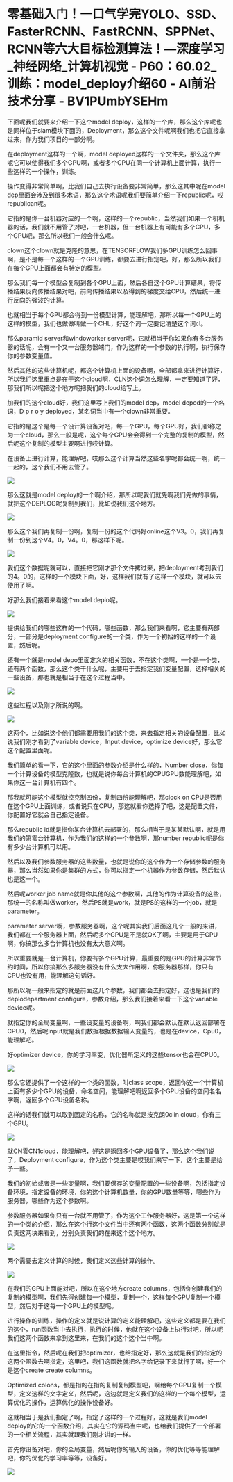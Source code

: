 # 零基础入门！一口气学完YOLO、SSD、FasterRCNN、FastRCNN、SPPNet、RCNN等六大目标检测算法！—深度学习_神经网络_计算机视觉 - P60：60.02_训练：model_deploy介绍60 - AI前沿技术分享 - BV1PUmbYSEHm

下面呢我们就要来介绍一下这个model deploy，这样的一个库，那么这个库呢也是同样位于slam模块下面的，Deployment，那么这个文件呢啊我们也把它直接拿过来，作为我们项目的一部分啊。

在deployment这样的一个啊，model deployed这样的一个文件夹，那么这个库呢它可以使得我们多个GPU啊，或者多个CPU在同一个计算机上面计算，执行一些这样的一个操作，训练。

操作变得非常简单啊，比我们自己去执行设备要非常简单，那么这其中呢在model dep里面会涉及到很多术语，那么这个术语呢我们要简单介绍一下republic呢，哎republican呢。

它指的是你一台机器对应的一个啊，这样的一个republic，当然我们如果一个机机器的话，我们就不用管了对吧，一台机器，但一台机器上有可能有多个CPU，多个GPU吧，那么所以我们一般会什么呢。

clown这个clown就是克隆的意思，在TENSORFLOW我们多GPU训练怎么回事啊，是不是每一个这样的一个GPU训练，都要去进行指定吧，好，那么所以我们在每个GPU上面都会有特定的模型。

那么我们每一个模型会复制到各个GPU上面，然后各自这个GPU计算结果，将传播结果反向传播结果对吧，前向传播结果以及得到的梯度交给CPU，然后统一进行反向的强波的计算。

也就相当于每个GPU都会得到一份模型计算，能理解吧，那所以每一个GPU上的这样的模型，我们也做做叫做一个CHL，好这个词一定要记清楚这个词cl。

那么paramid server和windoworker server呢，它就相当于你如果你有多台服务器的话呢，会有一个又一台服务器端门，作为这样的一个参数的执行啊，执行保存你的参数变量值。

然后其他的这些计算机呢，都这个计算机上面的设备啊，全部都拿来进行计算好，所以我们这里重点是在于这个cloud啊，CLN这个词怎么理解，一定要知道了好，那我们所以呢把这个地方呢把我们的cloud给写上。

加我们的这个cloud好，我们这里写上我们的model dep，model deped的一个名词，D p r o y deployed，某名词当中有一个clown非常重要。

它指的是这个是每一个设计算设备对吧，每一个GPU，每个GPU好，我们都称之为一个cloud，那么一般是呢，这个每个GPU会会得到一个完整的复制的模型，然后呢这个复制的模型主要啊进行哎计算。

在设备上进行计算，能理解吧，哎那么这个计算当然这些名字呢都会统一啊，统一一起的，这个我们不用去管了。

![](img/3694a469d636a82a2f1eeea0f6f1b7d6_1.png)

那么这就是model deploy的一个啊介绍，那所以呢我们就先啊我们先做的事情，就把这个DEPLOG呢复制到我们，比如说我们这个地方。



![](img/3694a469d636a82a2f1eeea0f6f1b7d6_3.png)

那么这个我们再复制一份啊，复制一份的这个代码好online这个V3。0，我们再复制一份到这个V4。0，V4。0，那这样下呢。



![](img/3694a469d636a82a2f1eeea0f6f1b7d6_5.png)

我们这个数据呢就可以，直接把它刚才那个文件拷过来，把deployment考到我们的4。0的，这样的一个模块下面，好，这样我们就有了这样一个模块，就可以去使用了啊。

好那么我们接着来看这个model deplo呢。

![](img/3694a469d636a82a2f1eeea0f6f1b7d6_7.png)

提供给我们的哪些这样的一个代码，哪些函数，那么我们来看啊，它主要有两部分，一部分是deployment configure的一个类，作为一个初始的这样的一个设置，然后呢。

还有一个就是model depo里面定义的相关函数，不在这个类啊，一个是一个类，还有两个函数，那么这个类干什么呢，主要用于去指定我们变量配置，选择相关的一些设备，那也就是相当于在这个过程当中。



![](img/3694a469d636a82a2f1eeea0f6f1b7d6_9.png)

这些过程以及刚才所说的啊。

![](img/3694a469d636a82a2f1eeea0f6f1b7d6_11.png)

这两个，比如说这个他们都需要用我们的这个类，来去指定相关的设备配置，比如说我们刚才看到了variable device，Input device，optimize device好，那么它这个配置里面呢。

我们简单的看一下，它的这个里面的参数介绍是什么样的，Number close，你每一个计算设备的模型克隆数，也就是说你每台计算机的CPUGPU数能理解吧，如果你这一台计算机有四个。

那我就可能这个模型就控克制四份，复制四份能理解吧，那clock on CPU是否用在这个GPU上面训练，或者说只在CPU，那这就看你选择了吧，这是配置文件，你配置好它就会自己指定设备。

那么republic id就是指你某台计算机去部署的，那么相当于是某某默认啊，就是用我们的第零台计算机，作为我们的这样的一个参数啊，那number republic呢是你有多少台计算机可以用。

然后以及我们参数服务器的这些数量，也就是说你的这个作为一个存储参数的服务器，那么当然如果你是集群的方式，你可以指定一个机器作为参数存储，然后默认也是这一个。

然后呢worker job name就是你其他的这个参数啊，其他的作为计算设备的这些，那统一的名称叫做worker，然后PS就是work，就是PS的这样的一个job，就是parameter。

parameter server啊，参数服务器啊，这个呢其实我们后面这几个一般的来讲，我们都在一个服务器上面，然后呢多个GPU是不是就OK了啊，主要是用于GPU啊，你搞那么多台计算机也没有太大意义啊。

所以重要就是一台计算机，你要有多个GPU计算，最重要的是GPU的计算非常节约时间，所以你搞那么多服务器没有什么太大作用啊，你服务器那样，你只有CPU也没有用，能理解这句话好。

那所以呢一般来指定的就是前面这几个参数，我们都会去指定好，这也是我们的deplodepartment configure，参数介绍，那么我们接着来看一下这个variable device呢。

就指定你的全局变量啊，一些设变量的设备啊，啊我们都会默认在默认返回部署在CPU0，然后呢input就是我们数据根据数据输入变量的，也是在device，Cpu0，能理解吧。

好optimizer device，你的学习率变，优化器所定义的这些tensor也会在CPU0。

![](img/3694a469d636a82a2f1eeea0f6f1b7d6_13.png)

那么它还提供了一个这样的一个类的函数，叫class scope，返回你这一个计算机上面有多少个GPU的设备，命名空间，能理解吧啊返回多个GPU设备的空间名名字啊，返回多个GPU设备名称。

这样的话我们就可以取到固定的名称，它的名称就是按克朗0clin cloud，你有三个GPU。

![](img/3694a469d636a82a2f1eeea0f6f1b7d6_15.png)

就CN零CN1cloud，能理解吧，好这是返回多个GPU设备了，那么这个我们说了，Deployment configure，作为这个类主要是哎我们来写一下，这个主要是给予一些。

我们的初始或者是一些变量啊，我们要保存的变量配置的一些设备啊，包括指定设备环境，指定设备的环境，你的这个计算机数量，你的GPU数量等等，哪些作为服务器，哪些作为这个参数啊。

参数服务器如果你只有一台就不用管了，作为这个工作服务器好，这是第一个这样的一个类的介绍，那么在这个行这个文件当中还有两个函数，这两个函数分别就是负责这两块来看到，分别负责我们的在来这个这个地方。



![](img/3694a469d636a82a2f1eeea0f6f1b7d6_17.png)

两个需要去定义计算的时候，我们定义这些计算的操作。

![](img/3694a469d636a82a2f1eeea0f6f1b7d6_19.png)

在我们的GPU上面能对吧，所以在这个地方create columns，包括你创建我们的复制的模型啊，我们先得创建每一个模型，复制一个，这样每个GPU复制一个模型，然后对于这每一个GPU上的模型呢。

进行操作的训练，操作的定义就是说计算的定义能理解吧，这些定义都是要在我们的这个，run函数当中去执行，执行的时候，他就在这个设备上执行对吧，所以呢我们这两个函数来拿到这里来，在我们的这个这个当中啊。

在这里指令，然后呢在我们把optimizer，也给指定好，那么这就是我们的指定的这两个函数去啊指定，这里吧，我们这函数就把名字给记录下来就行了啊，好一个是这个create create columns。

Optimized colons，都是指的在指的复制复制模型吧，啊给每个GPU复制一个模型，定义这样的文字定义，然后呢，这边就是定义我们的这样的一个每个模型，运算优化的操作，运算优化的操作设备好。

这就相当于是我们指定了啊，指定了这样的一个过程好，这就是我们model deploy的它的一个函数介绍，其实在它的源码当中呢，也给我们提供了一个部署的一个相关流程，其实就跟我们刚才讲的一样。

首先你设备对吧，你的全局变量，然后呢你的输入的设备，你的优化等等能理解吧，你的优化的学习率等等，设备好。



![](img/3694a469d636a82a2f1eeea0f6f1b7d6_21.png)